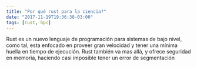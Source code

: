 ```yaml
---
title: "Por qué rust para la ciencia?"
date: "2017-11-19T19:36:38-03:00"
tags: [rust, hpc]
---
```


Rust es un nuevo lenguaje de programación para sistemas de bajo nivel, como tal,
esta enfocado en proveer gran velocidad y tener una mínima huella en tiempo de
ejecución. Rust también va mas allá, y ofrece seguridad en memoria, haciendo casi
imposible tener un error de segmentación 
